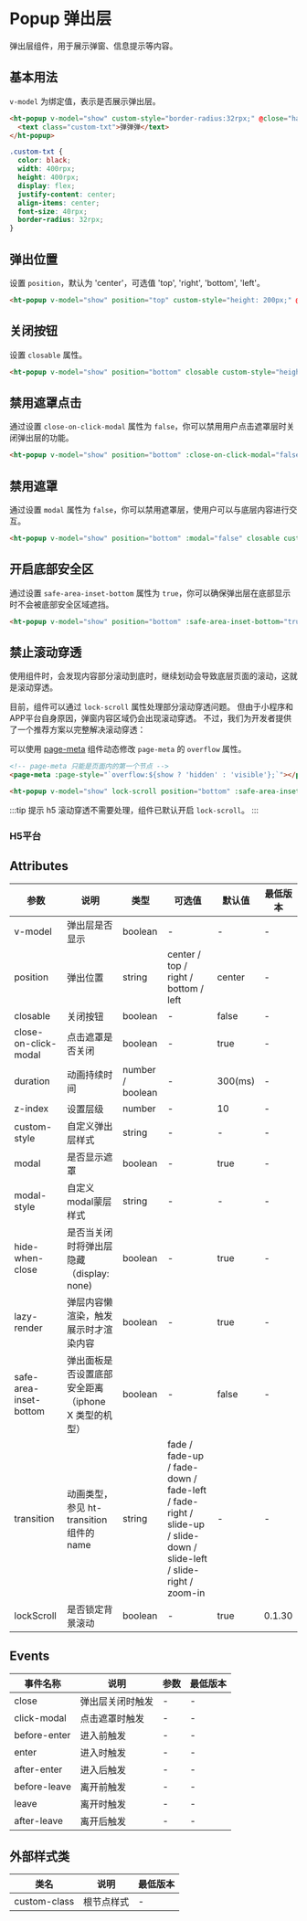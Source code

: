 #  Popup 弹出层

弹出层组件，用于展示弹窗、信息提示等内容。

## 基本用法

`v-model` 为绑定值，表示是否展示弹出层。

```html
<ht-popup v-model="show" custom-style="border-radius:32rpx;" @close="handleClose">
  <text class="custom-txt">弹弹弹</text>
</ht-popup>
```
```css
.custom-txt {
  color: black;
  width: 400rpx;
  height: 400rpx;
  display: flex;
  justify-content: center;
  align-items: center;
  font-size: 40rpx;
  border-radius: 32rpx;
}
```

## 弹出位置

设置 `position`，默认为 'center'，可选值 'top', 'right', 'bottom', 'left'。

```html
<ht-popup v-model="show" position="top" custom-style="height: 200px;" @close="handleClose"></ht-popup>
```

## 关闭按钮

设置 `closable` 属性。

```html
<ht-popup v-model="show" position="bottom" closable custom-style="height: 200px;" @close="handleClose"></ht-popup>
```

## 禁用遮罩点击

通过设置 `close-on-click-modal` 属性为 `false`，你可以禁用用户点击遮罩层时关闭弹出层的功能。

```html
<ht-popup v-model="show" position="bottom" :close-on-click-modal="false" closable custom-style="height: 200px;" @close="handleClose"></ht-popup>
```


## 禁用遮罩

通过设置 `modal` 属性为 `false`，你可以禁用遮罩层，使用户可以与底层内容进行交互。

```html
<ht-popup v-model="show" position="bottom" :modal="false" closable custom-style="height: 200px;" @close="handleClose"></ht-popup>
```


## 开启底部安全区

通过设置 `safe-area-inset-bottom` 属性为 `true`，你可以确保弹出层在底部显示时不会被底部安全区域遮挡。

```html
<ht-popup v-model="show" position="bottom" :safe-area-inset-bottom="true" custom-style="height: 200px;" @close="handleClose"></ht-popup>
```

## 禁止滚动穿透

使用组件时，会发现内容部分滚动到底时，继续划动会导致底层页面的滚动，这就是滚动穿透。

目前，组件可以通过 `lock-scroll` 属性处理部分滚动穿透问题。 但由于小程序和APP平台自身原因，弹窗内容区域仍会出现滚动穿透。 不过，我们为开发者提供了一个推荐方案以完整解决滚动穿透：

可以使用 [page-meta](https://uniapp.dcloud.net.cn/component/page-meta#page-meta) 组件动态修改 `page-meta` 的 `overflow` 属性。
```html
<!-- page-meta 只能是页面内的第一个节点 -->
<page-meta :page-style="`overflow:${show ? 'hidden' : 'visible'};`"></page-meta>

<ht-popup v-model="show" lock-scroll position="bottom" :safe-area-inset-bottom="true" custom-style="height: 200px;" @close="handleClose"></ht-popup>
```

:::tip 提示
h5 滚动穿透不需要处理，组件已默认开启 `lock-scroll`。
:::
### H5平台


## Attributes

| 参数 | 说明 | 类型 | 可选值 | 默认值 | 最低版本 |
|-----|-----|------|-------|-------|---------|
| v-model | 弹出层是否显示 | boolean | - | - | - |
| position | 弹出位置 | string | center / top / right / bottom / left | center | - |
| closable | 关闭按钮 | boolean | - | false | - |
| close-on-click-modal | 点击遮罩是否关闭 | boolean | - | true | - |
| duration | 动画持续时间 | number / boolean | - | 300(ms) | - |
| z-index | 设置层级 | number | - | 10 | - |
| custom-style | 自定义弹出层样式 | string | - | - | - |
| modal | 是否显示遮罩 | boolean | - | true | - |
| modal-style | 自定义modal蒙层样式 | string | - | - | - |
| hide-when-close | 是否当关闭时将弹出层隐藏（display: none) | boolean | - | true | - |
| lazy-render | 弹层内容懒渲染，触发展示时才渲染内容 | boolean | - | true | - |
| safe-area-inset-bottom | 弹出面板是否设置底部安全距离（iphone X 类型的机型） | boolean | - | false | - |
| transition | 动画类型，参见 ht-transition 组件的name | string | fade / fade-up / fade-down / fade-left / fade-right / slide-up / slide-down / slide-left / slide-right / zoom-in | - | - |
| lockScroll | 是否锁定背景滚动 | boolean | - | true | 0.1.30 |

## Events

| 事件名称 | 说明 | 参数 | 最低版本 |
|---------|-----|-----|---------|
| close | 弹出层关闭时触发 | - | - |
| click-modal | 点击遮罩时触发 | - | - |
| before-enter | 进入前触发 | - | - |
| enter | 进入时触发 | - | - |
| after-enter | 进入后触发 | - | - |
| before-leave | 离开前触发 | - | - |
| leave | 离开时触发 | - | - |
| after-leave | 离开后触发| - | - |

## 外部样式类

| 类名 | 说明 | 最低版本 |
|-----|------|--------|
| custom-class | 根节点样式 | - |
